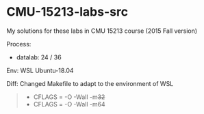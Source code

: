 # CMU-15213-labs-src

My solutions for these labs in CMU 15213 course (2015 Fall version)

Process:
+ datalab: 24 / 36

Env:
    WSL Ubuntu-18.04

Diff:
    Changed Makefile to adapt to the environment of WSL
> + CFLAGS = -O -Wall -m~~32~~
> + CFLAGS = -O -Wall -m64